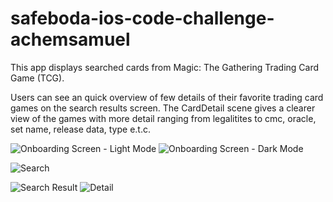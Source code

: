 # safeboda-ios-code-challenge-achemsamuel

This app displays searched cards from Magic: The Gathering Trading Card Game (TCG).

Users can see an quick overview of few details of their favorite trading card games on the search results screen.
The CardDetail scene gives a clearer view of the games with more detail ranging from legalitites to cmc, oracle, set name, release data, type e.t.c.

![Onboarding Screen - Light Mode](https://res.cloudinary.com/dyuuulmg0/image/upload/c_scale,h_620/v1597540890/IMG-20200625-WA0005.jpg)
![Onboarding Screen - Dark Mode](https://res.cloudinary.com/dyuuulmg0/image/upload/c_scale,h_620/v1597540890/IMG-20200625-WA0004.jpg)

   ![Search](https://res.cloudinary.com/dyuuulmg0/image/upload/c_scale,h_620/v1597540863/Simulator_Screen_Shot_-_iPhone_11_-_2020-08-16_at_02.06.28.png)

![Search Result](https://res.cloudinary.com/dyuuulmg0/image/upload/c_scale,h_620/v1597540883/Simulator_Screen_Shot_-_iPhone_11_-_2020-08-16_at_02.07.40.png)
![Detail](https://res.cloudinary.com/dyuuulmg0/image/upload/c_scale,h_620/v1597540886/Simulator_Screen_Shot_-_iPhone_11_-_2020-08-16_at_02.07.56.png)
